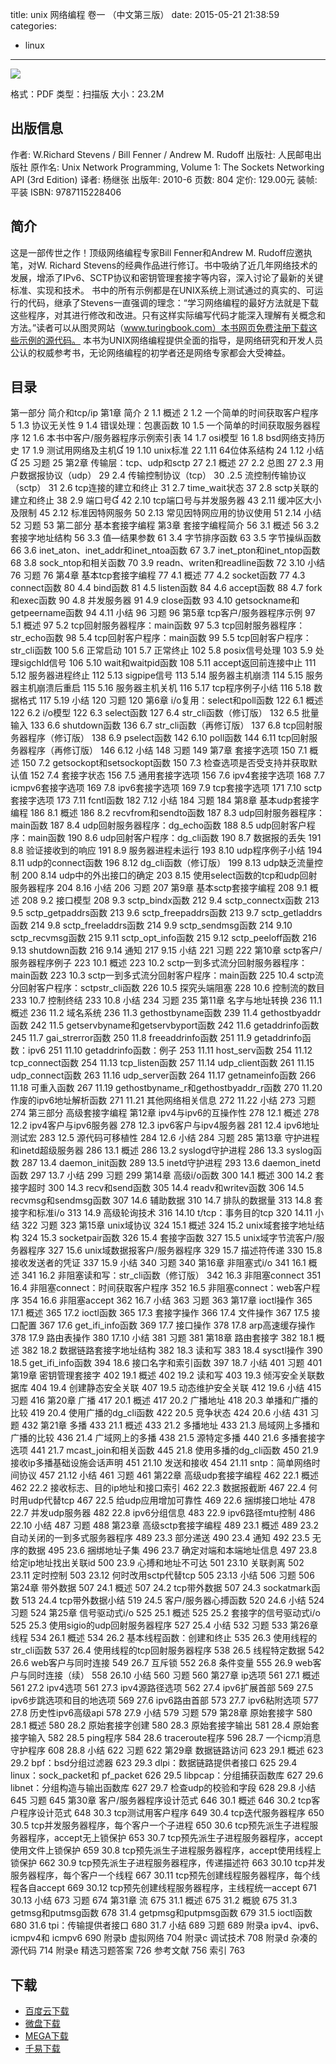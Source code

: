 title: unix 网络编程 卷一 （中文第三版）
date: 2015-05-21 21:38:59
categories:
  - linux
---

![](http://img4.douban.com/lpic/s4437258.jpg)

格式：PDF
类型：扫描版
大小：23.2M

<!--more-->

## 出版信息 ##

作者: W.Richard Stevens / Bill Fenner / Andrew M. Rudoff 
出版社: 人民邮电出版社
原作名: Unix Network Programming, Volume 1: The Sockets Networking API (3rd Edition)
译者: 杨继张 
出版年: 2010-6
页数: 804
定价: 129.00元
装帧: 平装
ISBN: 9787115228406

## 简介 ##

这是一部传世之作！顶级网络编程专家Bill Fenner和Andrew M. Rudoff应邀执笔，对W. Richard Stevens的经典作品进行修订。书中吸纳了近几年网络技术的发展，增添了IPv6、SCTP协议和密钥管理套接字等内容，深入讨论了最新的关键标准、实现和技术。
书中的所有示例都是在UNIX系统上测试通过的真实的、可运行的代码，继承了Stevens一直强调的理念：“学习网络编程的最好方法就是下载这些程序，对其进行修改和改进。只有这样实际编写代码才能深入理解有关概念和方法。”读者可以从图灵网站（www.turingbook.com）本书网页免费注册下载这些示例的源代码。
本书为UNIX网络编程提供全面的指导，是网络研究和开发人员公认的权威参考书，无论网络编程的初学者还是网络专家都会大受裨益。

## 目录 ##

第一部分 简介和tcp/ip
第1章 简介	2
1.1 概述	2
1.2 一个简单的时间获取客户程序	5
1.3 协议无关性	9
1.4 错误处理：包裹函数	10
1.5 一个简单的时间获取服务器程序	12
1.6 本书中客户/服务器程序示例索引表	14
1.7 osi模型	16
1.8 bsd网络支持历史	17
1.9 测试用网络及主机	19
1.10 unix标准	22
1.11 64位体系结构	24
1.12 小结	25
习题	25
第2章 传输层：tcp、udp和sctp	27
2.1 概述	27
2.2 总图	27
2.3 用户数据报协议（udp）	29
2.4 传输控制协议（tcp）	30
.2.5 流控制传输协议（sctp）	31
2.6 tcp连接的建立和终止	31
2.7 time_wait状态	37
2.8 sctp关联的建立和终止	38
2.9 端口号	42
2.10 tcp端口号与并发服务器	43
2.11 缓冲区大小及限制	45
2.12 标准因特网服务	50
2.13 常见因特网应用的协议使用	51
2.14 小结	52
习题	53
第二部分 基本套接字编程
第3章 套接字编程简介	56
3.1 概述	56
3.2 套接字地址结构	56
3.3 值—结果参数	61
3.4 字节排序函数	63
3.5 字节操纵函数	66
3.6 inet_aton、inet_addr和inet_ntoa函数	67
3.7 inet_pton和inet_ntop函数	68
3.8 sock_ntop和相关函数	70
3.9 readn、writen和readline函数	72
3.10 小结	76
习题	76
第4章 基本tcp套接字编程	77
4.1 概述	77
4.2 socket函数	77
4.3 connect函数	80
4.4 bind函数	81
4.5 listen函数	84
4.6 accept函数	88
4.7 fork和exec函数	90
4.8 并发服务器	91
4.9 close函数	93
4.10 getsockname和getpeername函数	94
4.11 小结	96
习题	96
第5章 tcp客户/服务器程序示例	97
5.1 概述	97
5.2 tcp回射服务器程序：main函数	97
5.3 tcp回射服务器程序：str_echo函数	98
5.4 tcp回射客户程序：main函数	99
5.5 tcp回射客户程序：str_cli函数	100
5.6 正常启动	101
5.7 正常终止	102
5.8 posix信号处理	103
5.9 处理sigchld信号	106
5.10 wait和waitpid函数	108
5.11 accept返回前连接中止	111
5.12 服务器进程终止	112
5.13 sigpipe信号	113
5.14 服务器主机崩溃	114
5.15 服务器主机崩溃后重启	115
5.16 服务器主机关机	116
5.17 tcp程序例子小结	116
5.18 数据格式	117
5.19 小结	120
习题	120
第6章 i/o复用：select和poll函数	122
6.1 概述	122
6.2 i/o模型	122
6.3 select函数	127
6.4 str_cli函数（修订版）	132
6.5 批量输入	133
6.6 shutdown函数	136
6.7 str_cli函数（再修订版）	137
6.8 tcp回射服务器程序（修订版）	138
6.9 pselect函数	142
6.10 poll函数	144
6.11 tcp回射服务器程序（再修订版）	146
6.12 小结	148
习题	149
第7章 套接字选项	150
7.1 概述	150
7.2 getsockopt和setsockopt函数	150
7.3 检查选项是否受支持并获取默认值	152
7.4 套接字状态	156
7.5 通用套接字选项	156
7.6 ipv4套接字选项	168
7.7 icmpv6套接字选项	169
7.8 ipv6套接字选项	169
7.9 tcp套接字选项	171
7.10 sctp套接字选项	173
7.11 fcntl函数	182
7.12 小结	184
习题	184
第8章 基本udp套接字编程	186
8.1 概述	186
8.2 recvfrom和sendto函数	187
8.3 udp回射服务器程序：main函数	187
8.4 udp回射服务器程序：dg_echo函数	188
8.5 udp回射客户程序：main函数	190
8.6 udp回射客户程序：dg_cli函数	190
8.7 数据报的丢失	191
8.8 验证接收到的响应	191
8.9 服务器进程未运行	193
8.10 udp程序例子小结	194
8.11 udp的connect函数	196
8.12 dg_cli函数（修订版）	199
8.13 udp缺乏流量控制	200
8.14 udp中的外出接口的确定	203
8.15 使用select函数的tcp和udp回射服务器程序	204
8.16 小结	206
习题	207
第9章 基本sctp套接字编程	208
9.1 概述	208
9.2 接口模型	208
9.3 sctp_bindx函数	212
9.4 sctp_connectx函数	213
9.5 sctp_getpaddrs函数	213
9.6 sctp_freepaddrs函数	213
9.7 sctp_getladdrs函数	214
9.8 sctp_freeladdrs函数	214
9.9 sctp_sendmsg函数	214
9.10 sctp_recvmsg函数	215
9.11 sctp_opt_info函数	215
9.12 sctp_peeloff函数	216
9.13 shutdown函数	216
9.14 通知	217
9.15 小结	221
习题	222
第10章 sctp客户/服务器程序例子	223
10.1 概述	223
10.2 sctp一到多式流分回射服务器程序：main函数	223
10.3 sctp一到多式流分回射客户程序：main函数	225
10.4 sctp流分回射客户程序：sctpstr_cli函数	226
10.5 探究头端阻塞	228
10.6 控制流的数目	233
10.7 控制终结	233
10.8 小结	234
习题	235
第11章 名字与地址转换	236
11.1 概述	236
11.2 域名系统	236
11.3 gethostbyname函数	239
11.4 gethostbyaddr函数	242
11.5 getservbyname和getservbyport函数	242
11.6 getaddrinfo函数	245
11.7 gai_strerror函数	250
11.8 freeaddrinfo函数	251
11.9 getaddrinfo函数：ipv6	251
11.10 getaddrinfo函数：例子	253
11.11 host_serv函数	254
11.12 tcp_connect函数	254
11.13 tcp_listen函数	257
11.14 udp_client函数	261
11.15 udp_connect函数	263
11.16 udp_server函数	264
11.17 getnameinfo函数	266
11.18 可重入函数	267
11.19 gethostbyname_r和gethostbyaddr_r函数	270
11.20 作废的ipv6地址解析函数	271
11.21 其他网络相关信息	272
11.22 小结	273
习题	274
第三部分 高级套接字编程
第12章 ipv4与ipv6的互操作性	278
12.1 概述	278
12.2 ipv4客户与ipv6服务器	278
12.3 ipv6客户与ipv4服务器	281
12.4 ipv6地址测试宏	283
12.5 源代码可移植性	284
12.6 小结	284
习题	285
第13章 守护进程和inetd超级服务器	286
13.1 概述	286
13.2 syslogd守护进程	286
13.3 syslog函数	287
13.4 daemon_init函数	289
13.5 inetd守护进程	293
13.6 daemon_inetd函数	297
13.7 小结	299
习题	299
第14章 高级i/o函数	300
14.1 概述	300
14.2 套接字超时	300
14.3 recv和send函数	305
14.4 readv和writev函数	306
14.5 recvmsg和sendmsg函数	307
14.6 辅助数据	310
14.7 排队的数据量	313
14.8 套接字和标准i/o	313
14.9 高级轮询技术	316
14.10 t/tcp：事务目的tcp	320
14.11 小结	322
习题	323
第15章 unix域协议	324
15.1 概述	324
15.2 unix域套接字地址结构	324
15.3 socketpair函数	326
15.4 套接字函数	327
15.5 unix域字节流客户/服务器程序	327
15.6 unix域数据报客户/服务器程序	329
15.7 描述符传递	330
15.8 接收发送者的凭证	337
15.9 小结	340
习题	340
第16章 非阻塞式i/o	341
16.1 概述	341
16.2 非阻塞读和写：str_cli函数（修订版）	342
16.3 非阻塞connect	351
16.4 非阻塞connect：时间获取客户程序	352
16.5 非阻塞connect：web客户程序	354
16.6 非阻塞accept	362
16.7 小结	363
习题	363
第17章 ioctl操作	365
17.1 概述	365
17.2 ioctl函数	365
17.3 套接字操作	366
17.4 文件操作	367
17.5 接口配置	367
17.6 get_ifi_info函数	369
17.7 接口操作	378
17.8 arp高速缓存操作	378
17.9 路由表操作	380
17.10 小结	381
习题	381
第18章 路由套接字	382
18.1 概述	382
18.2 数据链路套接字地址结构	382
18.3 读和写	383
18.4 sysctl操作	390
18.5 get_ifi_info函数	394
18.6 接口名字和索引函数	397
18.7 小结	401
习题	401
第19章 密钥管理套接字	402
19.1 概述	402
19.2 读和写	403
19.3 倾泻安全关联数据库	404
19.4 创建静态安全关联	407
19.5 动态维护安全关联	412
19.6 小结	415
习题	416
第20章 广播	417
20.1 概述	417
20.2 广播地址	418
20.3 单播和广播的比较	419
20.4 使用广播的dg_cli函数	422
20.5 竞争状态	424
20.6 小结	431
习题	432
第21章 多播	433
21.1 概述	433
21.2 多播地址	433
21.3 局域网上多播和广播的比较	436
21.4 广域网上的多播	438
21.5 源特定多播	440
21.6 多播套接字选项	441
21.7 mcast_join和相关函数	445
21.8 使用多播的dg_cli函数	450
21.9 接收ip多播基础设施会话声明	451
21.10 发送和接收	454
21.11 sntp：简单网络时间协议	457
21.12 小结	461
习题	461
第22章 高级udp套接字编程	462
22.1 概述	462
22.2 接收标志、目的ip地址和接口索引	462
22.3 数据报截断	467
22.4 何时用udp代替tcp	467
22.5 给udp应用增加可靠性	469
22.6 捆绑接口地址	478
22.7 并发udp服务器	482
22.8 ipv6分组信息	483
22.9 ipv6路径mtu控制	486
22.10 小结	487
习题	488
第23章 高级sctp套接字编程	489
23.1 概述	489
23.2 自动关闭的一到多式服务器程序	489
23.3 部分递送	490
23.4 通知	492
23.5 无序的数据	495
23.6 捆绑地址子集	496
23.7 确定对端和本端地址信息	497
23.8 给定ip地址找出关联id	500
23.9 心搏和地址不可达	501
23.10 关联剥离	502
23.11 定时控制	503
23.12 何时改用sctp代替tcp	505
23.13 小结	506
习题	506
第24章 带外数据	507
24.1 概述	507
24.2 tcp带外数据	507
24.3 sockatmark函数	513
24.4 tcp带外数据小结	519
24.5 客户/服务器心搏函数	520
24.6 小结	524
习题	524
第25章 信号驱动式i/o	525
25.1 概述	525
25.2 套接字的信号驱动式i/o	525
25.3 使用sigio的udp回射服务器程序	527
25.4 小结	532
习题	533
第26章 线程	534
26.1 概述	534
26.2 基本线程函数：创建和终止	535
26.3 使用线程的str_cli函数	537
26.4 使用线程的tcp回射服务器程序	538
26.5 线程特定数据	542
26.6 web客户与同时连接	549
26.7 互斥锁	552
26.8 条件变量	555
26.9 web客户与同时连接（续）	558
26.10 小结	560
习题	560
第27章 ip选项	561
27.1 概述	561
27.2 ipv4选项	561
27.3 ipv4源路径选项	562
27.4 ipv6扩展首部	569
27.5 ipv6步跳选项和目的地选项	569
27.6 ipv6路由首部	573
27.7 ipv6粘附选项	577
27.8 历史性ipv6高级api	578
27.9 小结	579
习题	579
第28章 原始套接字	580
28.1 概述	580
28.2 原始套接字创建	580
28.3 原始套接字输出	581
28.4 原始套接字输入	582
28.5 ping程序	584
28.6 traceroute程序	596
28.7 一个icmp消息守护程序	608
28.8 小结	622
习题	622
第29章 数据链路访问	623
29.1 概述	623
29.2 bpf：bsd分组过滤器	623
29.3 dlpi：数据链路提供者接口	625
29.4 linux：sock_packet和
pf_packet	626
29.5 libpcap：分组捕获函数库	627
29.6 libnet：分组构造与输出函数库	627
29.7 检查udp的校验和字段	628
29.8 小结	645
习题	645
第30章 客户/服务器程序设计范式	646
30.1 概述	646
30.2 tcp客户程序设计范式	648
30.3 tcp测试用客户程序	649
30.4 tcp迭代服务器程序	650
30.5 tcp并发服务器程序，每个客户一个子进程	650
30.6 tcp预先派生子进程服务器程序，accept无上锁保护	653
30.7 tcp预先派生子进程服务器程序，accept使用文件上锁保护	659
30.8 tcp预先派生子进程服务器程序，accept使用线程上锁保护	662
30.9 tcp预先派生子进程服务器程序，传递描述符	663
30.10 tcp并发服务器程序，每个客户一个线程	667
30.11 tcp预先创建线程服务器程序，每个线程各自accept	669
30.12 tcp预先创建线程服务器程序，主线程统一accept	671
30.13 小结	673
习题	674
第31章 流	675
31.1 概述	675
31.2 概貌	675
31.3 getmsg和putmsg函数	678
31.4 getpmsg和putpmsg函数	679
31.5 ioctl函数	680
31.6 tpi：传输提供者接口	680
31.7 小结	689
习题	689
附录a ipv4、ipv6、icmpv4和
icmpv6	690
附录b 虚拟网络	704
附录c 调试技术	708
附录d 杂凑的源代码	714
附录e 精选习题答案	726
参考文献	756
索引	763

## 下载 ##

+ [百度云下载](http://pan.baidu.com/s/1pJMGHon)
+ [微盘下载](http://vdisk.weibo.com/s/aADaW4YRFwyk_)
+ [MEGA下载](https://mega.co.nz/#!TIMRmCxY!lkxH5bIdgSTwG2ZIfapMY7cfflpHYR4yBLmG_qotKlQ)
+ [千易下载](http://1000eb.com/1ggcq7)
